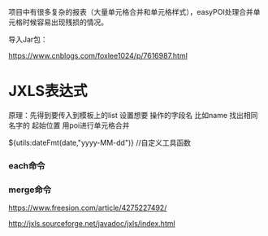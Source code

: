 项目中有很多复杂的报表（大量单元格合并和单元格样式），easyPOI处理合并单元格时候容易出现残损的情况。

导入Jar包：

https://www.cnblogs.com/foxlee1024/p/7616987.html

# JXLS表达式

原理：先得到要传入到模板上的list 设置想要 操作的字段名 比如name 找出相同名字的 起始位置 用poi进行单元格合并





${utils:dateFmt(date,"yyyy-MM-dd")} //自定义工具函数



### each命令



### merge命令

https://www.freesion.com/article/4275227492/

http://jxls.sourceforge.net/javadoc/jxls/index.html
